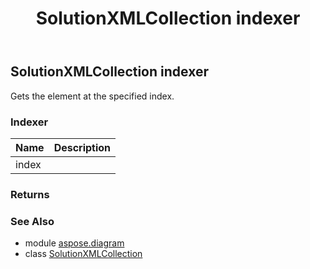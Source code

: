 ﻿---
title: SolutionXMLCollection indexer
second_title: Aspose.Diagram for Python via .NET API References
description: 
type: docs
weight: 60
url: /python-net/aspose.diagram/solutionxmlcollection/__getitem__/
is_root: false
---

## SolutionXMLCollection indexer


Gets the element at the specified index.
### Indexer
| Name | Description |
| :- | :- |
| index |  |


### Returns 




### See Also
* module [aspose.diagram](../../)
* class [SolutionXMLCollection](/diagram/python-net/aspose.diagram/solutionxmlcollection)
